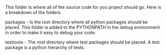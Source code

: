 This folder is where all of the source code for you project should go.  Here is a breakdown of the folders.

packages - Is the root directory where all python packages should be placed.  This folder is added to the
           PYTHONPATH in the debug environment in order to make it easy to debug your code.

testroots - The root directory where test packages should be placed.  A test package is a python hierarchy
            of tests.
 
